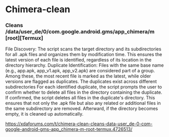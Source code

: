 # Chimera-clean
### Cleans /data/user_de/0/com.google.android.gms/app_chimera/m [root][Termux]

File Discovery: The script scans the target directory and its subdirectories for all .apk files and organizes them by modification time. This ensures the latest version of each file is identified, regardless of its location in the directory hierarchy.
Duplicate Identification:
Files with the same base name (e.g., app.apk, app_v1.apk, app_v2.apk) are considered part of a group.
Among these, the most recent file is marked as the latest, while older versions are flagged as duplicates.
The duplicates exist across different subdirectories
For each identified duplicate, the script prompts the user to confirm whether to delete all files in the directory containing the duplicate.
If confirmed, the script deletes all files in the duplicate's directory. This ensures that not only the .apk file but also any related or additional files in the same subdirectory are removed.
Afterward, if the directory becomes empty, it is cleaned up automatically.

https://xdaforums.com/t/chimera-clean-cleans-data-user_de-0-com-google-android-gms-app_chimera-m-root-termux.4726513/
